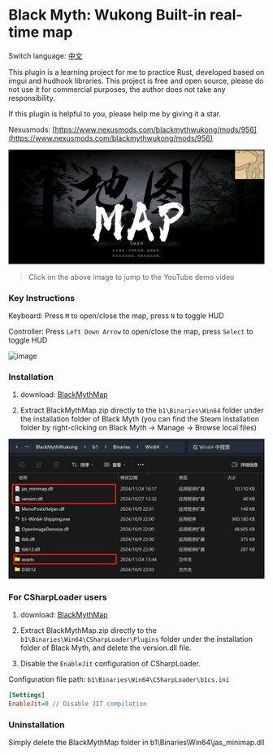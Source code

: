 

# Black Myth: Wukong Built-in real-time map

Switch language: [中文](./README.md)

This plugin is a learning project for me to practice Rust, developed based on imgui and hudhook libraries. This project is free and open source, please do not use it for commercial purposes, the author does not take any responsibility.

If this plugin is helpful to you, please help me by giving it a star.

Nexusmods: [https://www.nexusmods.com/blackmythwukong/mods/956](https://www.nexusmods.com/blackmythwukong/mods/956)

[![](./docs/images/page.jpg)](https://youtu.be/_gG5YlsjYwk)

> Click on the above image to jump to the YouTube demo video

### Key Instructions

Keyboard: Press `M` to open/close the map, press `N` to toggle HUD

Controller: Press `Left Down Arrow` to open/close the map, press `Select` to toggle HUD

![image](./docs/images/bigmap.png)

### Installation 

1. download: [BlackMythMap](https://www.nexusmods.com/blackmythwukong/mods/956)

2. Extract BlackMythMap.zip directly to the `b1\Binaries\Win64` folder under the installation folder of Black Myth (you can find the Steam installation folder by right-clicking on Black Myth -> Manage -> Browse local files)

![image](./docs/images/mapfiles.png)

### For CSharpLoader users

1. download: [BlackMythMap](https://www.nexusmods.com/blackmythwukong/mods/956)

2. Extract BlackMythMap.zip directly to the `b1\Binaries\Win64\CSharpLoader\Plugins` folder under the installation folder of Black Myth, and delete the version.dll file.

3. Disable the `EnableJit` configuration of CSharpLoader.

Configuration file path: `b1\Binaries\Win64\CSharpLoader\b1cs.ini`
```ini
[Settings]
EnableJit=0 // Disable JIT compilation
```


### Uninstallation 

Simply delete the BlackMythMap folder in b1\Binaries\Win64\jas_minimap.dll
